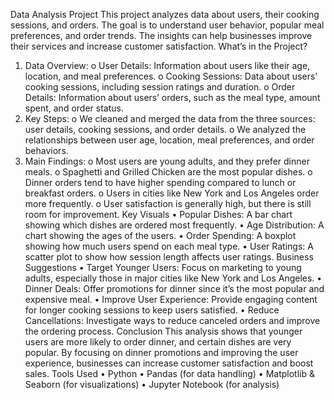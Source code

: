 Data Analysis Project
This project analyzes data about users, their cooking sessions, and orders. The goal is to understand user behavior, popular meal preferences, and order trends. The insights can help businesses improve their services and increase customer satisfaction.
What’s in the Project?
1.	Data Overview:
o	User Details: Information about users like their age, location, and meal preferences.
o	Cooking Sessions: Data about users' cooking sessions, including session ratings and duration.
o	Order Details: Information about users’ orders, such as the meal type, amount spent, and order status.
2.	Key Steps:
o	We cleaned and merged the data from the three sources: user details, cooking sessions, and order details.
o	We analyzed the relationships between user age, location, meal preferences, and order behaviors.
3.	Main Findings:
o	Most users are young adults, and they prefer dinner meals.
o	Spaghetti and Grilled Chicken are the most popular dishes.
o	Dinner orders tend to have higher spending compared to lunch or breakfast orders.
o	Users in cities like New York and Los Angeles order more frequently.
o	User satisfaction is generally high, but there is still room for improvement.
Key Visuals
•	Popular Dishes: A bar chart showing which dishes are ordered most frequently.
•	Age Distribution: A chart showing the ages of the users.
•	Order Spending: A boxplot showing how much users spend on each meal type.
•	User Ratings: A scatter plot to show how session length affects user ratings.
Business Suggestions
•	Target Younger Users: Focus on marketing to young adults, especially those in major cities like New York and Los Angeles.
•	Dinner Deals: Offer promotions for dinner since it’s the most popular and expensive meal.
•	Improve User Experience: Provide engaging content for longer cooking sessions to keep users satisfied.
•	Reduce Cancellations: Investigate ways to reduce canceled orders and improve the ordering process.
Conclusion
This analysis shows that younger users are more likely to order dinner, and certain dishes are very popular. By focusing on dinner promotions and improving the user experience, businesses can increase customer satisfaction and boost sales.
Tools Used
•	Python
•	Pandas (for data handling)
•	Matplotlib & Seaborn (for visualizations)
•	Jupyter Notebook (for analysis)
